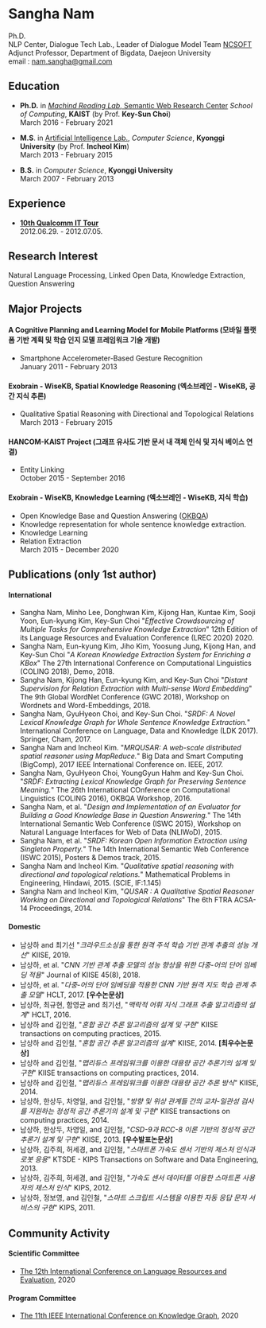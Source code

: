 Sangha Nam
================

Ph.D. <br>
NLP Center, Dialogue Tech Lab.,
Leader of Dialogue Model Team
[NCSOFT](https://kr.ncsoft.com/kr/index.do)<br>
Adjunct Professor, Department of Bigdata, Daejeon University<br>
email : nam.sangha@gmail.com


Education
---------------
- **Ph.D.** in [*Machind Reading Lab*, Semantic Web Research Center](http://semanticweb.kaist.ac.kr) *School of Computing*, **KAIST** (by Prof. **Key-Sun Choi**)<br>
March 2016 - February 2021

- **M.S**. in [Artificial Intelligence Lab.](http://ailab.kyonggi.ac.kr), *Computer Science*, **Kyonggi University** (by Prof. **Incheol Kim**)<br>
March 2013 - February 2015

- **B.S.** in *Computer Science*, **Kyonggi University**<br>
March 2007 - February 2013



Experience
---------------
- [**10th Qualcomm IT Tour**](http://www.qcitour.co.kr) <br>
2012.06.29. - 2012.07.05.

Research Interest
---------------
Natural Language Processing, Linked Open Data, Knowledge Extraction, Question Answering

Major Projects
---------------
#### A Cognitive Planning and Learning Model for Mobile Platforms (모바일 플랫폼 기반 계획 및 학습 인지 모델 프레임워크 기술 개발)
- Smartphone Accelerometer-Based Gesture Recognition <br>
January 2011 - February 2013

#### Exobrain - WiseKB, Spatial Knowledge Reasoning (엑소브레인 - WiseKB, 공간 지식 추론)
- Qualitative Spatial Reasoning with Directional and Topological Relations <br>
March 2013 - February 2015

#### HANCOM-KAIST Project (그래프 유사도 기반 문서 내 객체 인식 및 지식 베이스 연결)
- Entity Linking <br>
October 2015 - September 2016

#### Exobrain - WiseKB, Knowledge Learning (엑소브레인 - WiseKB, 지식 학습)
- Open Knowledge Base and Question Answering ([OKBQA](http://www.okbqa.org))
- Knowledge representation for whole sentence knowledge extraction.
- Knowledge Learning
- Relation Extraction <br>
March 2015 - December 2020


Publications (only 1st author)
---------------
#### International
- Sangha Nam, Minho Lee, Donghwan Kim, Kijong Han, Kuntae Kim, Sooji Yoon, Eun-kyung Kim, Key-Sun Choi "*Effective Crowdsourcing of Multiple Tasks for Comprehensive Knowledge Extraction*" 12th Edition of its Language Resources and Evaluation Conference (LREC 2020) 2020.
- Sangha Nam, Eun-kyung Kim, Jiho Kim, Yoosung Jung, Kijong Han, and Key-Sun Choi "*A Korean Knowledge Extraction System for Enriching a KBox*" The 27th International Conference on Computational Linguistics (COLING 2018), Demo, 2018.
- Sangha Nam, Kijong Han, Eun-kyung Kim, and Key-Sun Choi "*Distant Supervision for Relation Extraction with Multi-sense Word Embedding*" The 9th Global WordNet Conference (GWC 2018), Workshop on Wordnets and Word-Embeddings, 2018.
- Sangha Nam, GyuHyeon Choi, and Key-Sun Choi. "*SRDF: A Novel Lexical Knowledge Graph for Whole Sentence Knowledge Extraction.*" International Conference on Language, Data and Knowledge (LDK 2017). Springer, Cham, 2017.
- Sangha Nam and Incheol Kim. "*MRQUSAR: A web-scale distributed spatial reasoner using MapReduce.*" Big Data and Smart Computing (BigComp), 2017 IEEE International Conference on. IEEE, 2017.
- Sangha Nam, GyuHyeon Choi, YoungGyun Hahm and Key-Sun Choi. "*SRDF: Extracting Lexical Knowledge Graph for Preserving Sentence Meaning.*" The 26th International COnference on Computational Linguistics (COLING 2016), OKBQA Workshop, 2016.
- Sangha Nam, et al. "*Design and Implementation of an Evaluator for Building a Good Knowledge Base in Question Answering.*" The 14th International Semantic Web Conference (ISWC 2015), Workshop on Natural Language Interfaces for Web of Data (NLIWoD), 2015.
- Sangha Nam, et al. "*SRDF: Korean Open Information Extraction using Singleton Property.*" The 14th International Semantic Web Conference (ISWC 2015), Posters & Demos track, 2015.
- Sangha Nam  and Incheol Kim. "*Qualitative spatial reasoning with directional and topological relations.*" Mathematical Problems in Engineering, Hindawi, 2015. (SCIE, IF:1.145)
- Sangha Nam and Incheol Kim, "*QUSAR : A Qualitative Spatial Reasoner Working on Directional and Topological Relations*" The 6th FTRA ACSA-14 Proceedings, 2014.

#### Domestic
- 남상하 and 최기선 "*크라우드소싱을 통한 원격 주석 학습 기반 관계 추출의 성능 개선*" KIISE, 2019.
- 남상하, et al. "*CNN 기반 관계 추출 모델의 성능 향상을 위한 다중-어의 단어 임베딩 적용*" Journal of KIISE 45(8), 2018.
- 남상하, et al. "*다중-어의 단어 임베딩을 적용한 CNN 기반 원격 지도 학습 관계 추출 모델*" HCLT, 2017. **[우수논문상]**
- 남상하, 최규현, 함영균 and 최기선, "*맥락적 어휘 지식 그래프 추출 알고리즘의 설계*" HCLT, 2016.
- 남상하 and 김인철, "*혼합 공간 추론 알고리즘의 설계 및 구현*" KIISE transactions on computing practices, 2015.
- 남상하 and 김인철, "*혼합 공간 추론 알고리즘의 설계*" KIISE, 2014. **[최우수논문상]**
- 남상하 and 김인철, "*맵리듀스 프레임워크를 이용한 대용량 공간 추론기의 설계 및 구현*" KIISE transactions on computing practices, 2014.
- 남상하 and 김인철, "*맵리듀스 프레임워크를 이용한 대용량 공간 추론 방식*" KIISE, 2014.
- 남상하, 한상두, 차영일, and 김인철, "*방향 및 위상 관계들 간의 교차-일관성 검사를 지원하는 정성적 공간 추론기의 설계 및 구현*" KIISE transactions on computing practices, 2014.
- 남상하, 한상두, 차영일, and 김인철, "*CSD-9과 RCC-8 이론 기반의 정성적 공간 추론기 설계 및 구현*" KIISE, 2013. **[우수발표논문상]**
- 남상하, 김주희, 허세경, and 김인철, "*스마트폰 가속도 센서 기반의 제스처 인식과 로봇 응용*" KTSDE - KIPS Transactions on Software and Data Engineering, 2013.
- 남상하, 김주희, 허세경, and 김인철, "*가속도 센서 데이터를 이용한 스마트폰 사용자의 제스처 인식*" KIPS, 2012.
- 남상하, 정보영, and 김인철, "*스마트 스크립트 시스템을 이용한 자동 응답 문자 서비스의 구현*" KIPS, 2011.


 Community Activity
 ---------------
 #### Scientific Committee
 - [The 12th International Conference on Language Resources and Evaluation](http://lrec2020.lrec-conf.org), 2020
 #### Program Committee
 - [The 11th IEEE International Conference on Knowledge Graph](http://ickg2020.bigke.org/), 2020
